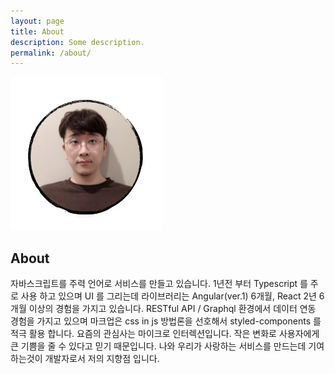 ```yaml
---
layout: page
title: About
description: Some description.
permalink: /about/
---
```


<img itemprop="image" class="img-rounded" src="/assets/img/uploads/wj.png" alt="Your Name">

## About

<p>
자바스크립트를 주력 언어로 서비스를 만들고 있습니다. 1년전 부터 Typescript 를 주로 사용 하고 있으며 UI 를 그리는데 라이브러리는 Angular(ver.1) 6개월, React 2년 6개월 이상의 경험을 가지고 있습니다. RESTful API / Graphql  환경에서 데이터 연동 경험을 가지고 있으며 마크업은 css in js 방법론을 선호해서 styled-components 를 적극 활용 합니다. 요즘의 관심사는 마이크로 인터렉션입니다. 작은 변화로 사용자에게 큰 기쁨을 줄 수 있다고 믿기 때문입니다. 나와 우리가 사랑하는 서비스를 만드는데 기여하는것이 개발자로서 저의 지향점 입니다.
</p>


<div id="root"></div>
<script js>
        ! function (f) {
            function e(e) {
                for (var r, t, n = e[0], o = e[1], u = e[2], l = 0, a = []; l < n.length; l++) t = n[l], Object
                    .prototype.hasOwnProperty.call(p, t) && p[t] && a.push(p[t][0]), p[t] = 0;
                for (r in o) Object.prototype.hasOwnProperty.call(o, r) && (f[r] = o[r]);
                for (s && s(e); a.length;) a.shift()();
                return c.push.apply(c, u || []), i()
            }

            function i() {
                for (var e, r = 0; r < c.length; r++) {
                    for (var t = c[r], n = !0, o = 1; o < t.length; o++) {
                        var u = t[o];
                        0 !== p[u] && (n = !1)
                    }
                    n && (c.splice(r--, 1), e = l(l.s = t[0]))
                }
                return e
            }
            var t = {},
                p = {
                    1: 0
                },
                c = [];

            function l(e) {
                if (t[e]) return t[e].exports;
                var r = t[e] = {
                    i: e,
                    l: !1,
                    exports: {}
                };
                return f[e].call(r.exports, r, r.exports, l), r.l = !0, r.exports
            }
            l.m = f, l.c = t, l.d = function (e, r, t) {
                l.o(e, r) || Object.defineProperty(e, r, {
                    enumerable: !0,
                    get: t
                })
            }, l.r = function (e) {
                "undefined" != typeof Symbol && Symbol.toStringTag && Object.defineProperty(e, Symbol.toStringTag, {
                    value: "Module"
                }), Object.defineProperty(e, "__esModule", {
                    value: !0
                })
            }, l.t = function (r, e) {
                if (1 & e && (r = l(r)), 8 & e) return r;
                if (4 & e && "object" == typeof r && r && r.__esModule) return r;
                var t = Object.create(null);
                if (l.r(t), Object.defineProperty(t, "default", {
                        enumerable: !0,
                        value: r
                    }), 2 & e && "string" != typeof r)
                    for (var n in r) l.d(t, n, function (e) {
                        return r[e]
                    }.bind(null, n));
                return t
            }, l.n = function (e) {
                var r = e && e.__esModule ? function () {
                    return e.default
                } : function () {
                    return e
                };
                return l.d(r, "a", r), r
            }, l.o = function (e, r) {
                return Object.prototype.hasOwnProperty.call(e, r)
            }, l.p = "/";
            var r = window["webpackJsonpabout-me"] = window["webpackJsonpabout-me"] || [],
                n = r.push.bind(r);
            r.push = e, r = r.slice();
            for (var o = 0; o < r.length; o++) e(r[o]);
            var s = n;
            i()
        }([])
    </script>
<script src="/assets/js/2.53703bf6.chunk.js"></script>
<script src="/assets/js/main.1067cece.chunk.js"></script>